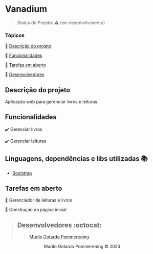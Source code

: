 <h1>Vanadium</h1>

<div align='center'>



</div>

> Status do Projeto: :warning: (em desenvolvimento)

### Tópicos

:small_blue_diamond: [Descrição do projeto](#descrição-do-projeto)

:small_blue_diamond: [Funcionalidades](#funcionalidades)

:small_blue_diamond: [Tarefas em aberto](#tarefas-em-aberto)

:small_blue_diamond: [Desenvolvedores](#desenvolvedores-octocat)

## Descrição do projeto

<p align = "justify">

Aplicação web para gerenciar livros e leituras

</p>

## Funcionalidades

:heavy_check_mark: Gerenciar livros

:heavy_check_mark: Gerenciar leituras

## Linguagens, dependências e libs utilizadas :books:

- [Bootstrap](https://getbootstrap.com)

## Tarefas em aberto

:memo: Gerenciador de leituras e livros 

:memo: Construção da página inicial

> ## Desenvolvedores :octocat:
>
>> [Murilo Gotardo Pommerening](https://github.com/Murilo-Gotardo)

<p align = "center">Murilo Gotardo Pommerening © 2023</p>
